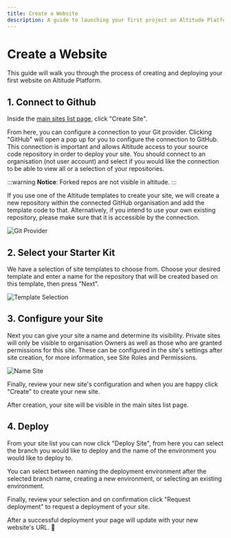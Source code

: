 ```yaml
---
title: Create a Website
description: A guide to launching your first project on Altitude Platform.
---
```


# Create a Website

This guide will walk you through the process of creating and deploying your first website on Altitude Platform.

## 1. Connect to Github

Inside the [main sites list page](https://www.platform.thgaltitude.com/sites), click "Create Site".

From here, you can configure a connection to your Git provider. Clicking "GitHub" will open a pop up for you to configure the connection to GitHub. This connection is important and allows Altitude access to your source code repository in order to deploy your site. You should connect to an organisation (not user account) and select if you would like the connection to be able to view all or a selection of your repositories.

:::warning
**Notice**: Forked repos are not visible in altitude.
:::

If you use one of the Altitude templates to create your site, we will create a new repository within the connected GitHub organisation and add the template code to that. Alternatively, if you intend to use your own existing repository, please make sure that it is accessible by the connection.

![Git Provider](https://media.graphassets.com/5ffsiNEkQXKvzF0ENrL7)

## 2. Select your Starter Kit

We have a selection of site templates to choose from. Choose your desired template and enter a name for the repository that will be created based on this template, then press "Next".

![Template Selection](https://media.graphassets.com/j6Mbe3GmRluKBQhUqcGC)

## 3. Configure your Site

Next you can give your site a name and determine its visibility. Private sites will only be visible to organisation Owners as well as those who are granted permissions for this site. These can be configured in the site's settings after site creation, for more information, see Site Roles and Permissions.

![Name Site](https://media.graphassets.com/MJFFwhES6u1562NrnSCl)

Finally, review your new site's configuration and when you are happy click "Create" to create your new site.

After creation, your site will be visible in the main sites list page.

## 4. Deploy

From your site list you can now click "Deploy Site", from here you can select the branch you would like to deploy and the name of the environment you would like to deploy to.

You can select between naming the deployment environment after the selected branch name, creating a new environment, or selecting an existing environment.

Finally, review your selection and on confirmation click "Request deployment" to request a deployment of your site.

After a successful deployment your page will update with your new website's URL. 🎉